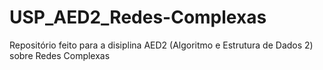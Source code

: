 # USP_AED2_Redes-Complexas
Repositório feito para a disiplina AED2 (Algoritmo e Estrutura de Dados 2) sobre Redes Complexas
